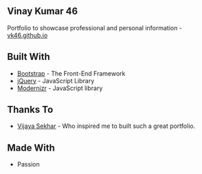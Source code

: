 ## Vinay Kumar 46
Portfolio to showcase professional and personal information - [vk46.github.io](https://vk46.github.io/)

## Built With

* [Bootstrap](https://getbootstrap.com/) - The Front-End Framework
* [jQuery](https://jquery.com/) - JavaScript Library
* [Modernizr](https://modernizr.com/) - JavaScript library

## Thanks To

* [Vijaya Sekhar](https://www.mvijayasekhar.me/) - Who inspired me to built such a great portfolio.

## Made With

* Passion
